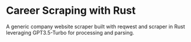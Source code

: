 # Career Scraping with Rust
A generic company website scraper built with reqwest and scraper in Rust leveraging GPT3.5-Turbo for processing and parsing.
